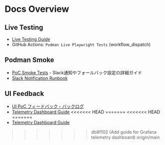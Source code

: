 # Docs Overview

## Live Testing
- [Live Testing Guide](live-testing.md)
- GitHub Actions: `Podman Live Playwright Tests` (workflow_dispatch)

## Podman Smoke
- [PoC Smoke Tests](poc_live_smoke.md) - Slack通知やフォールバック設定の詳細ガイド
- [Slack Notification Runbook](slack-runbook.md)

## UI Feedback
- [UI PoC フィードバック・バックログ](ui-poc-feedback-backlog.md)
- [Telemetry Dashboard Guide](podman-telemetry-dashboard.md)
<<<<<<< HEAD
=======
<<<<<<< HEAD
=======
- [Telemetry Dashboard Guide](podman-telemetry-dashboard.md)
>>>>>>> db8f102 (Add guide for Grafana telemetry dashboard)
>>>>>>> origin/main
